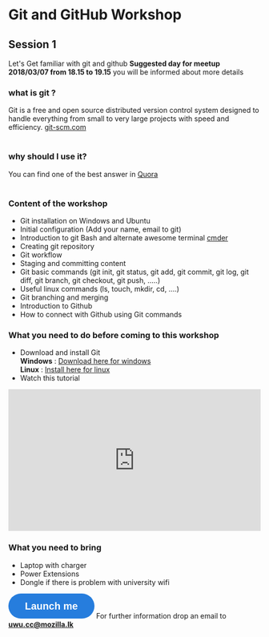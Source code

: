 # Git and GitHub Workshop
## Session 1
Let's Get familiar with git and github
**Suggested day for meetup 2018/03/07 from 18.15 to 19.15**
you will be informed about more details

### what is git ?
Git is a free and open source distributed version control system designed to handle everything from small to very large projects with speed and efficiency. [git-scm.com](https://git-scm.com/) <br><br>
### why should I use it?
You can find one of the best answer in [Quora](https://www.quora.com/What-is-git-and-why-should-I-use-it)<br><br>


### Content of the workshop

- Git installation on Windows and Ubuntu 
- Initial configuration (Add your name, email to git)
- Introduction to git Bash and alternate awesome terminal [cmder](http://cmder.net/) 
- Creating git repository
- Git workflow
- Staging and committing content
- Git basic commands (git init, git status, git add, git commit, git log, git diff, git branch, git checkout, git push, .....)
- Useful linux commands (ls, touch, mkdir, cd, ....)
- Git branching and merging
- Introduction to Github
- How to connect with Github using Git commands

### What you need to do before coming to this workshop

- Download and install Git <br/>
**Windows** : [Download here for windows](https://git-scm.com/download/win) <br/>
**Linux** : [Install here for linux](https://help.ubuntu.com/lts/serverguide/git.html)
- Watch this tutorial

<div style="position:relative;height:0;padding-bottom:56.21%"><iframe src="https://www.youtube.com/embed/Y9XZQO1n_7c?ecver=2" style="position:absolute;width:100%;height:100%;left:0" width="641" height="360" frameborder="0" allow="autoplay; encrypted-media" allowfullscreen></iframe></div>


### What you need to bring

- Laptop with charger
- Power Extensions
- Dongle if there is problem with university wifi

<a class="typeform-share button" href="https://janith1.typeform.com/to/xziGud" data-mode="popup" style="display:inline-block;text-decoration:none;background-color:#267DDD;color:white;cursor:pointer;font-family:Helvetica,Arial,sans-serif;font-size:20px;line-height:50px;text-align:center;margin:0;height:50px;padding:0px 33px;border-radius:25px;max-width:100%;white-space:nowrap;overflow:hidden;text-overflow:ellipsis;font-weight:bold;-webkit-font-smoothing:antialiased;-moz-osx-font-smoothing:grayscale;" target="_blank">Launch me </a> <script> (function() { var qs,js,q,s,d=document, gi=d.getElementById, ce=d.createElement, gt=d.getElementsByTagName, id="typef_orm_share", b="https://embed.typeform.com/"; if(!gi.call(d,id)){ js=ce.call(d,"script"); js.id=id; js.src=b+"embed.js"; q=gt.call(d,"script")[0]; q.parentNode.insertBefore(js,q) } })() </script>
For further information drop an email to **uwu.cc@mozilla.lk**

